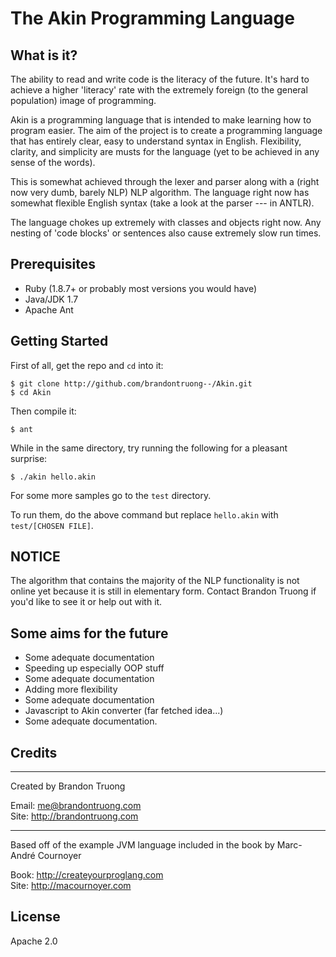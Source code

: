The Akin Programming Language
============================

What is it?
------------

The ability to read and write code is the literacy of the future. It's hard to achieve
a higher 'literacy' rate with the extremely foreign (to the general population) image
of programming.

Akin is a programming language that is intended to make learning how to program easier. 
The aim of the project is to create a programming language that has entirely clear, easy to
understand syntax in English. Flexibility, clarity, and simplicity are musts for the language
(yet to be achieved in any sense of the words). 

This is somewhat achieved through the lexer and parser along with a (right 
now very dumb, barely NLP) NLP algorithm. The language right now has somewhat flexible 
English syntax (take a look at the parser --- in ANTLR). 

The language chokes up extremely with classes and objects right now. Any nesting of 
'code blocks' or sentences also cause extremely slow run times.

Prerequisites
----------
* Ruby (1.8.7+ or probably most versions you would have)
* Java/JDK 1.7
* Apache Ant

Getting Started
---------------

First of all, get the repo and ```cd``` into it:
```
$ git clone http://github.com/brandontruong--/Akin.git
$ cd Akin
```
Then compile it:
```
$ ant
```

While in the same directory, try running the following for a pleasant surprise:
```
$ ./akin hello.akin
```

For some more samples go to the ```test``` directory.

To run them, do the above command but replace ```hello.akin``` with ```test/[CHOSEN FILE]```.

NOTICE
------------
The algorithm that contains the majority of the NLP functionality is not online yet because it is still in elementary form.
Contact Brandon Truong if you'd like to see it or help out with it.

Some aims for the future
-------------------------

* Some adequate documentation
* Speeding up especially OOP stuff
* Some adequate documentation
* Adding more flexibility
* Some adequate documentation
* Javascript to Akin converter (far fetched idea...)
* Some adequate documentation.

Credits
-------
---
Created by Brandon Truong

Email: me@brandontruong.com <br />
Site: http://brandontruong.com

---

Based off of the example JVM language included in the book by Marc-André Cournoyer

Book: http://createyourproglang.com <br />
Site: http://macournoyer.com

License
-------
Apache 2.0


